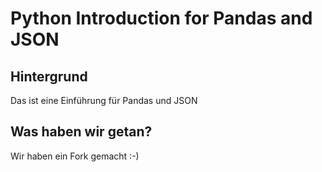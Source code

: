# Python Introduction for Pandas and JSON
## Hintergrund
Das ist eine Einführung für Pandas und JSON
## Was haben wir getan?
Wir haben ein Fork gemacht :-)
